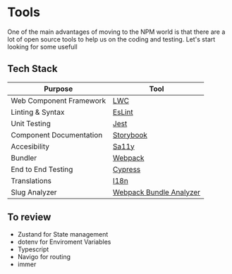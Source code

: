 
# Tools

One of the main advantages of moving to the NPM world is that there are a lot of open source tools to help us on the coding and testing. 
Let's start looking for some usefull 

## Tech Stack

| Purpose                   | Tool                                                                                                                                |
| ------------------------- | ----------------------------------------------------------------------------------------------------------------------------------- |
| Web Component  Framework  | [LWC](./lwc.md)                                                                                                                     |
| Linting & Syntax          | [EsLint](./eslint.md)                                                                                                               |
| Unit Testing              | [Jest](./jest.md)                                                                                                                   |
| Component Documentation   | [Storybook](./storybook.md)                                                                                                         |
| Accesibility              | [Sa11y](./sa11y.md)                                                                                                                 |
| Bundler                   | [Webpack](./webpack.md)                                                                                                             |
| End to End Testing        | [Cypress](./cypress.md)                                                                                                             |
| Translations              | [I18n](./i18n.md)                                                                                                                   |
| Slug Analyzer             | [Webpack Bundle Analyzer](./webpack-bundle-analyzer.md)                                                                             |


## To review
* Zustand for State management
* dotenv for Enviroment Variables
* Typescript
* Navigo for routing
* immer
